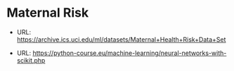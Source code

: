# Maternal Risk

- URL: https://archive.ics.uci.edu/ml/datasets/Maternal+Health+Risk+Data+Set

- URL: https://python-course.eu/machine-learning/neural-networks-with-scikit.php